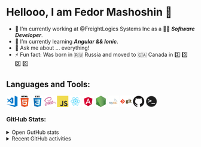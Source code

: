 # Hellooo, I am Fedor Mashoshin 👋


- 🔭 I’m currently working at @FreightLogics Systems Inc as a 👨‍💻 ***Software Developer***.
- 🌱 I’m currently learning ***Angular && Ionic***.
- 💬 Ask me about ... everything!
- ⚡ Fun fact: Was born in 🇷🇺 Russia and moved to 🇨🇦 Canada in 2️⃣ 0️⃣ 2️⃣ 0️⃣

## Languages and Tools:
<img align="center" alt="Visual Studio Code" width="30px" src="https://raw.githubusercontent.com/github/explore/80688e429a7d4ef2fca1e82350fe8e3517d3494d/topics/visual-studio-code/visual-studio-code.png" /> <img align="center" alt="HTML5" width="30px" src="https://raw.githubusercontent.com/github/explore/80688e429a7d4ef2fca1e82350fe8e3517d3494d/topics/html/html.png" /> <img align="center" alt="CSS3" width="30px" src="https://raw.githubusercontent.com/github/explore/80688e429a7d4ef2fca1e82350fe8e3517d3494d/topics/css/css.png" /> <img align="center" alt="Sass" width="30px" src="https://raw.githubusercontent.com/github/explore/80688e429a7d4ef2fca1e82350fe8e3517d3494d/topics/sass/sass.png" /> <img align="center" alt="JavaScript" width="30px" src="https://raw.githubusercontent.com/github/explore/80688e429a7d4ef2fca1e82350fe8e3517d3494d/topics/javascript/javascript.png" /> <img align="center" alt="React" width="30px" src="https://raw.githubusercontent.com/github/explore/80688e429a7d4ef2fca1e82350fe8e3517d3494d/topics/react/react.png" /> <img align="center" alt="Gatsby" width="30px" src="https://raw.githubusercontent.com/github/explore/e94815998e4e0713912fed477a1f346ec04c3da2/topics/angular/angular.png" /> <img align="center" alt="Node.js" width="30px" src="https://raw.githubusercontent.com/github/explore/80688e429a7d4ef2fca1e82350fe8e3517d3494d/topics/nodejs/nodejs.png" /> <img align="center" alt="MySQL" width="30px" src="https://raw.githubusercontent.com/github/explore/80688e429a7d4ef2fca1e82350fe8e3517d3494d/topics/mysql/mysql.png" /> <img align="center" alt="Git" width="30px" src="https://raw.githubusercontent.com/github/explore/80688e429a7d4ef2fca1e82350fe8e3517d3494d/topics/git/git.png" /> <img align="center" alt="GitHub" width="30px" src="https://raw.githubusercontent.com/github/explore/78df643247d429f6cc873026c0622819ad797942/topics/github/github.png" /> <img align="center" alt="Terminal" width="30px" src="https://raw.githubusercontent.com/github/explore/80688e429a7d4ef2fca1e82350fe8e3517d3494d/topics/terminal/terminal.png" />


### GitHub Stats:

<details>
  <summary> Open GutHub stats</summary>

![FedorMashoshin's GitHub stats](https://github-readme-stats.vercel.app/api?username=FedorMashoshin&show_icons=true&title_color=000084&text_color=D5331E&icon_color=feb729&bg_color=f8f8ff)
![FedorMashoshin's GitHub language usage stats](https://github-readme-stats.vercel.app/api/top-langs/?username=FedorMashoshin&layout=compact&hide=TSQL&bg_color=F8F8FF&title_color=000084&text_color=D5331E&icon_color=feb729)
</details>


<details>
  <summary> Recent GitHub activities</summary>
<!--START_SECTION:activity-->
1. 💪 Opened PR [#846](https://github.com/anuraghazra/github-readme-stats/pull/846) in [anuraghazra/github-readme-stats](https://github.com/anuraghazra/github-readme-stats)
2. 🎉 Merged PR [#4](https://github.com/FedorMashoshin/Ionic-WeatherApp/pull/4) in [FedorMashoshin/Ionic-WeatherApp](https://github.com/FedorMashoshin/Ionic-WeatherApp)
3. 💪 Opened PR [#4](https://github.com/FedorMashoshin/Ionic-WeatherApp/pull/4) in [FedorMashoshin/Ionic-WeatherApp](https://github.com/FedorMashoshin/Ionic-WeatherApp)
4. 🎉 Merged PR [#3](https://github.com/FedorMashoshin/Ionic-WeatherApp/pull/3) in [FedorMashoshin/Ionic-WeatherApp](https://github.com/FedorMashoshin/Ionic-WeatherApp)
5. 💪 Opened PR [#3](https://github.com/FedorMashoshin/Ionic-WeatherApp/pull/3) in [FedorMashoshin/Ionic-WeatherApp](https://github.com/FedorMashoshin/Ionic-WeatherApp)
<!--END_SECTION:activity-->
  </details>
